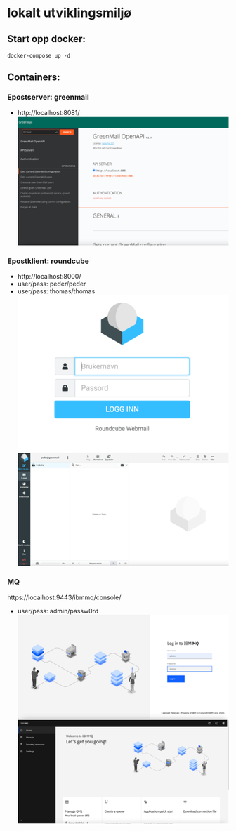 # lokalt utviklingsmiljø

## Start opp docker:
```
docker-compose up -d
```
## Containers:
### Epostserver: greenmail
* http://localhost:8081/
  ![img.png](readme-resources/greenmail-login.png)

### Epostklient: roundcube
* http://localhost:8000/
* user/pass: peder/peder
* user/pass: thomas/thomas
  ![img.png](readme-resources/roundcube.png)
  ![img.png](readme-resources/greenmail.png)

### MQ
https://localhost:9443/ibmmq/console/
* user/pass: admin/passw0rd
  ![img_1.png](readme-resources/mq-login.png)
  ![img_2.png](readme-resources/mq.png)


